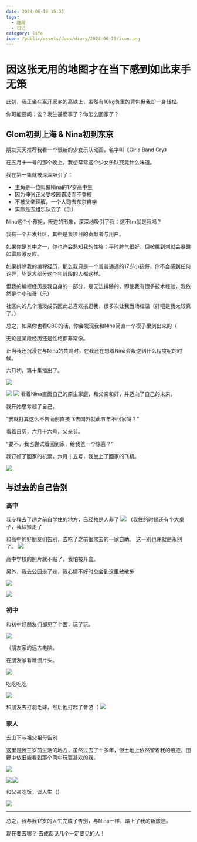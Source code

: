 ```yaml
---
date: 2024-06-19 15:33
tags:
  - 趣闻
  - 日记
category: life
icon: /public/assets/docs/diary/2024-06-19/icon.png
---
```

# 因这张无用的地图才在当下感到如此束手无策

此刻，我正坐在离开家乡的高铁上，虽然有10kg负重的背包但我却一身轻松。

你可能要问：诶？发生甚麽事了？你怎么回家了？

## Glom初到上海 & Nina初到东京

朋友天天推荐我看一个很新的少女乐队动画，名字叫《Girls Band Cry》

在五月十一号的那个晚上，我想常常这个少女乐队究竟什么味道。

我在第一集就被深深吸引了：
- 主角是一位叫做Nina的17岁高中生
- 因为伸张正义受校园霸凌而不登校
- 不被父亲理解，一个人跑去东京自学
- 实际是去组乐队去了（乐）

Nina这个小孩姐，叛逆的形象，深深地吸引了我：这不tm就是我吗？

我有一个开发社区，其中是我项目的贡献者与用户。

如果你是其中之一，你也许会熟知我的性格：平时脾气很好，但被挑到刺就会暴跳如雷应激反应。

如果排除我的编程经历，那么我只是一个普普通通的17岁小孩哥，你不会感到任何诧异，毕竟大部分这个年龄段的人都这样。

但我的编程经历是我自身的一部分，是无法排除的，即使我有很多技术经验，我依然是个小孩哥（乐）

社区内的几个活泼成员因此总喜欢挑逗我，很多次让我当场红温（好吧是我太较真了。）

总之，如果你也看GBC的话，你会发现我和Nina简直一个模子里刻出来的（

无论是某段经历还是性格都非常像。

正当我还沉浸在与Nina的共鸣时，在我还在想着Nina会叛逆到什么程度呢的时候。

六月初，第十集播出了。

![](/public/assets/docs/diary/2024-06-19/nina1.jpg)

![](/public/assets/docs/diary/2024-06-19/nina2.jpg)
![](/public/assets/docs/diary/2024-06-19/nina3.jpg)
看着Nina直面自己的原生家庭，和父亲和好，并迈向了自己的未来，

我开始思考起了自己，

“我就打算这么不告而别直接飞去国外就此五年不回家吗？”

看着日历，六月十六号，父亲节。

“要不，我也尝试着回到家，给我爸一个惊喜？”

我订好了回家的机票，六月十五号，我坐上了回家的飞机。

![](/public/assets/docs/diary/2024-06-19/icon.png)
## 与过去的自己告别

### 高中

我专程去了趟之前自学住的地方，已经物是人非了
![](/public/assets/docs/diary/2024-06-19/senior2.png)
（我住的时候还有个大桌子，我给搬走了

和高中的好朋友们告别，去吃了之前很常去的一家自助。
这一别也许就是永别了。
![](/public/assets/docs/diary/2024-06-19/senior1.jpg)

高中学校的照片就不贴了，我怕被开盒。

另外，我去公园走了走，我心情不好时总会到这里散散步

![](/public/assets/docs/diary/2024-06-19/senior3.png)

![](/public/assets/docs/diary/2024-06-19/senior4.png)
### 初中

和初中好朋友们都见了个面，玩了玩。

![](/public/assets/docs/diary/2024-06-19/junior1.jpg)

（朋友家的远古电脑。

在朋友家看难绷片头。

![](/public/assets/docs/diary/2024-06-19/junior2.png)

吃吃吃吃

![](/public/assets/docs/diary/2024-06-19/junior4.jpg)

和朋友去打羽毛球，然后他打起了音游（
![](/public/assets/docs/diary/2024-06-19/junior3.png)


### 家人

去山下与祖父祖母告别

这里是我三岁前生活的地方，虽然过去了十多年，但土地上依然留着我的痕迹，田野中依旧能看到那个风中玩耍甚欢的我。

![](/public/assets/docs/diary/2024-06-19/family4.jpg)

![](/public/assets/docs/diary/2024-06-19/family3.jpg)![](/public/assets/docs/diary/2024-06-19/family1.png)

和父亲吃饭，谈人生（）

![](/public/assets/docs/diary/2024-06-19/family2.png)

---

总之，我与我17岁的人生完成了告别，与Nina一样，踏上了我的新旅途。

现在要去哪？
去成都见几个一定要见的人！